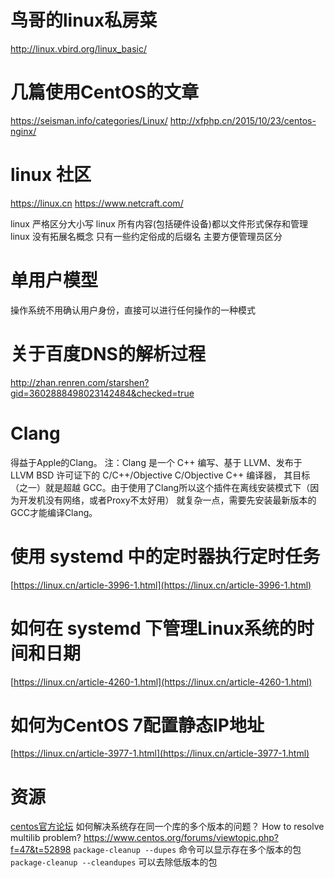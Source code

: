 # 鸟哥的linux私房菜
http://linux.vbird.org/linux_basic/

# 几篇使用CentOS的文章
https://seisman.info/categories/Linux/
http://xfphp.cn/2015/10/23/centos-nginx/

# linux 社区
https://linux.cn
https://www.netcraft.com/

linux 严格区分大小写
linux 所有内容(包括硬件设备)都以文件形式保存和管理
linux 没有拓展名概念 只有一些约定俗成的后缀名 主要方便管理员区分


# 单用户模型
操作系统不用确认用户身份，直接可以进行任何操作的一种模式

# 关于百度DNS的解析过程
http://zhan.renren.com/starshen?gid=3602888498023142484&checked=true

# Clang
得益于Apple的Clang。
注：Clang 是一个 C++ 编写、基于 LLVM、发布于 LLVM BSD 许可证下的 C/C++/Objective C/Objective C++ 编译器，
其目标（之一）就是超越 GCC。由于使用了Clang所以这个插件在离线安装模式下（因为开发机没有网络，或者Proxy不太好用）
就复杂一点，需要先安装最新版本的GCC才能编译Clang。

# 使用 systemd 中的定时器执行定时任务
[https://linux.cn/article-3996-1.html](https://linux.cn/article-3996-1.html)

# 如何在 systemd 下管理Linux系统的时间和日期
[https://linux.cn/article-4260-1.html](https://linux.cn/article-4260-1.html)

# 如何为CentOS 7配置静态IP地址
[https://linux.cn/article-3977-1.html](https://linux.cn/article-3977-1.html)

# 资源
[centos官方论坛]([https://www.centos.org/forums/index.php](https://www.centos.org/forums/index.php))
如何解决系统存在同一个库的多个版本的问题？
How to resolve multilib problem?
https://www.centos.org/forums/viewtopic.php?f=47&t=52898
`package-cleanup --dupes` 命令可以显示存在多个版本的包
`package-cleanup --cleandupes` 可以去除低版本的包

